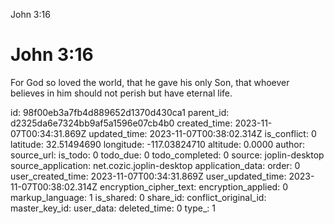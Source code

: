 John 3:16

# John 3:16

For God so loved the world, that he gave his only Son, that whoever believes in him should not perish but have eternal life.

id: 98f00eb3a7fb4d889652d1370d430ca1
parent_id: d2325da6e7324bb9af5a1596e07cb4b0
created_time: 2023-11-07T00:34:31.869Z
updated_time: 2023-11-07T00:38:02.314Z
is_conflict: 0
latitude: 32.51494690
longitude: -117.03824710
altitude: 0.0000
author: 
source_url: 
is_todo: 0
todo_due: 0
todo_completed: 0
source: joplin-desktop
source_application: net.cozic.joplin-desktop
application_data: 
order: 0
user_created_time: 2023-11-07T00:34:31.869Z
user_updated_time: 2023-11-07T00:38:02.314Z
encryption_cipher_text: 
encryption_applied: 0
markup_language: 1
is_shared: 0
share_id: 
conflict_original_id: 
master_key_id: 
user_data: 
deleted_time: 0
type_: 1